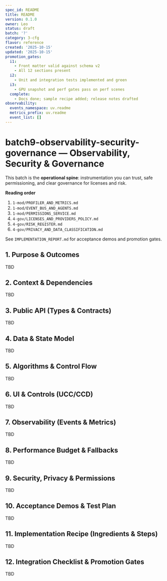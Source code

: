 ```yaml
---
spec_id: README
title: README
version: 0.1.0
owner: Leo
status: draft
batch: '?'
category: 3-cfg
flavor: reference
created: '2025-10-15'
updated: '2025-10-15'
promotion_gates:
  i1:
    - Front matter valid against schema v2
    - All 12 sections present
  i2:
    - Unit and integration tests implemented and green
  i3:
    - GPU snapshot and perf gates pass on perf scenes
  complete:
    - Docs done; sample recipe added; release notes drafted
observability:
  events_namespace: uv.readme
  metrics_prefix: uv.readme
  event_list: []
---
```


# batch9-observability-security-governance — Observability, Security & Governance

This batch is the **operational spine**: instrumentation you can trust, safe permissioning,
and clear governance for licenses and risk.

**Reading order**
1. `1-mod/PROFILER_AND_METRICS.md`
2. `1-mod/EVENT_BUS_AND_AGENTS.md`
3. `1-mod/PERMISSIONS_SERVICE.md`
4. `4-gov/LICENSES_AND_PROVIDERS_POLICY.md`
5. `4-gov/RISK_REGISTER.md`
6. `4-gov/PRIVACY_AND_DATA_CLASSIFICATION.md`

See `IMPLEMENTATION_REPORT.md` for acceptance demos and promotion gates.

## 1. Purpose & Outcomes
TBD


## 2. Context & Dependencies
TBD


## 3. Public API (Types & Contracts)
TBD


## 4. Data & State Model
TBD


## 5. Algorithms & Control Flow
TBD


## 6. UI & Controls (UCC/CCD)
TBD


## 7. Observability (Events & Metrics)
TBD


## 8. Performance Budget & Fallbacks
TBD


## 9. Security, Privacy & Permissions
TBD


## 10. Acceptance Demos & Test Plan
TBD


## 11. Implementation Recipe (Ingredients & Steps)
TBD


## 12. Integration Checklist & Promotion Gates
TBD
